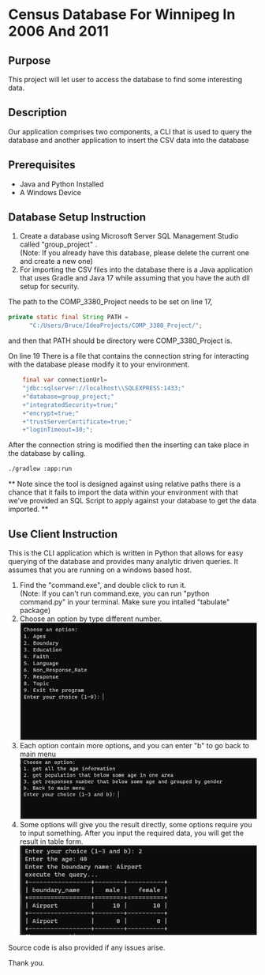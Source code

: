 # Census Database For Winnipeg In 2006 And 2011
## Purpose
This project will let user to access the database to find some interesting data.

## Description
Our application comprises two components, a CLI that is used to query the database
and another application to insert the CSV data into the database

## Prerequisites
* Java and Python Installed
* A Windows Device

## Database Setup Instruction
1. Create a database using Microsoft Server SQL Management Studio called "group_project"  .  
(Note: If you already have this database, please delete the current one and create a new one)  
2. For importing the CSV files into the database there is a Java application that uses
Gradle and Java 17 while assuming that you have the auth dll setup for security.  

The path to the COMP_3380_Project needs to be set on line 17,  
```java
private static final String PATH =
      "C:/Users/Bruce/IdeaProjects/COMP_3380_Project/";
```
and then that PATH should be directory were COMP_3380_Project is.

On line 19 There is a file that contains the connection string for interacting with the
database please modify it to your environment.  
```java
    final var connectionUrl=
    "jdbc:sqlserver://localhost\\SQLEXPRESS:1433;"
    +"database=group_project;"
    +"integratedSecurity=true;"
    +"encrypt=true;"
    +"trustServerCertificate=true;"
    +"loginTimeout=30;";
```

After the connection string is modified then the inserting can take place in the database by
calling.

```bash
./gradlew :app:run
```

** Note since the tool is designed against using relative paths there is a chance that it fails to
import the data within your environment with that we've provided an SQL Script to apply against your database to get the data imported.
**
## Use Client Instruction
This is the CLI application which is written in Python that allows for easy querying   of the database and provides many analytic driven queries. It assumes that you are
running on a windows based host.
1. Find the "command.exe", and double click to run it.  
(Note: If you can't run command.exe, you can run "python command.py" in your terminal. Make sure you intalled "tabulate" package)
2. Choose an option by type different number.  
![avatar](main.png)  
3. Each option contain more options, and you can enter "b" to go back to main menu  
![avatar](submenu.png)  
4. Some options will give you the result directly, some options require you to input something. After you input the required data, you will get the result in table form.  
![avatar](sampleResult.png)  
  
  
Source code is also provided if any issues arise.

Thank you.